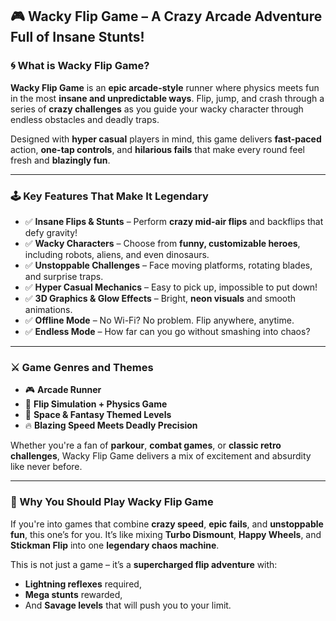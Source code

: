 ## 🎮 Wacky Flip Game – A Crazy Arcade Adventure Full of Insane Stunts!

### 🌀 What is Wacky Flip Game?

**Wacky Flip Game** is an **epic arcade-style** runner where physics meets fun in the most **insane and unpredictable ways**. Flip, jump, and crash through a series of **crazy challenges** as you guide your wacky character through endless obstacles and deadly traps.

Designed with **hyper casual** players in mind, this game delivers **fast-paced** action, **one-tap controls**, and **hilarious fails** that make every round feel fresh and **blazingly fun**.

---

### 🕹️ Key Features That Make It Legendary

* ✅ **Insane Flips & Stunts** – Perform **crazy mid-air flips** and backflips that defy gravity!
* ✅ **Wacky Characters** – Choose from **funny, customizable heroes**, including robots, aliens, and even dinosaurs.
* ✅ **Unstoppable Challenges** – Face moving platforms, rotating blades, and surprise traps.
* ✅ **Hyper Casual Mechanics** – Easy to pick up, impossible to put down!
* ✅ **3D Graphics & Glow Effects** – Bright, **neon visuals** and smooth animations.
* ✅ **Offline Mode** – No Wi-Fi? No problem. Flip anywhere, anytime.
* ✅ **Endless Mode** – How far can you go without smashing into chaos?

---

### ⚔️ Game Genres and Themes

* 🎮 **Arcade Runner**
* 🤸 **Flip Simulation + Physics Game**
* 🌌 **Space & Fantasy Themed Levels**
* 🔥 **Blazing Speed Meets Deadly Precision**

Whether you're a fan of **parkour**, **combat games**, or **classic retro challenges**, Wacky Flip Game delivers a mix of excitement and absurdity like never before.

---

### 🚀 Why You Should Play Wacky Flip Game

If you're into games that combine **crazy speed**, **epic fails**, and **unstoppable fun**, this one’s for you. It’s like mixing **Turbo Dismount**, **Happy Wheels**, and **Stickman Flip** into one **legendary chaos machine**.

This is not just a game – it’s a **supercharged flip adventure** with:

* **Lightning reflexes** required,
* **Mega stunts** rewarded,
* And **Savage levels** that will push you to your limit.
